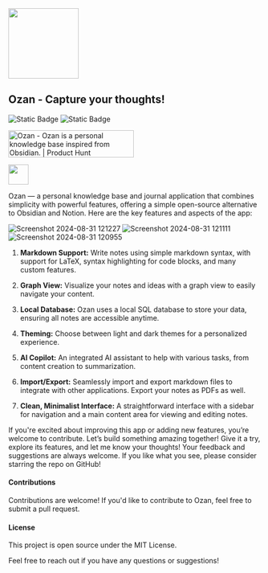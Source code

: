<img src="https://github.com/imrofayel/Ozan/assets/134688534/c246ede8-dee9-4bcb-a339-c4b57fca85f7" height="140" weight="140">

## Ozan - Capture your thoughts!

![Static Badge](https://shields.io/badge/Open%20Source-071e27) ![Static Badge](https://shields.io/badge/Windows-blue)

<a href="https://www.producthunt.com/posts/ozan?embed=true&utm_source=badge-featured&utm_medium=badge&utm_souce=badge-ozan" target="_blank"><img src="https://api.producthunt.com/widgets/embed-image/v1/featured.svg?post_id=485313&theme=light" alt="Ozan - Ozan&#0032;is&#0032;a&#0032;personal&#0032;knowledge&#0032;base&#0032;inspired&#0032;from&#0032;Obsidian&#0046; | Product Hunt" style="width: 250px; height: 54px;" width="250" height="54" /></a>

<a href="https://github.com/imrofayel/Ozan/releases/tag/Windows"><img src="https://github.com/user-attachments/assets/9c531f25-86ad-4400-95a0-cba58c69529f" height="40" weight="40"></a>

Ozan — a personal knowledge base and journal application that combines simplicity with powerful features, offering a simple open-source alternative to Obsidian and Notion. Here are the key features and aspects of the app:

![Screenshot 2024-08-31 121227](https://github.com/user-attachments/assets/59526d43-ba3c-4810-9393-360bc34a0a59)
![Screenshot 2024-08-31 121111](https://github.com/user-attachments/assets/0a1202d5-0c12-47d0-a0e4-c9d1488b333b)
![Screenshot 2024-08-31 120955](https://github.com/user-attachments/assets/a469c96d-c076-4b8c-8e75-3d1a434977be)

1. **Markdown Support:** Write notes using simple markdown syntax, with support for LaTeX, syntax highlighting for code blocks, and many custom features.

2. **Graph View:** Visualize your notes and ideas with a graph view to easily navigate your content.

3. **Local Database:** Ozan uses a local SQL database to store your data, ensuring all notes are accessible anytime.

4. **Theming:** Choose between light and dark themes for a personalized experience.

5. **AI Copilot:** An integrated AI assistant to help with various tasks, from content creation to summarization.

6. **Import/Export:** Seamlessly import and export markdown files to integrate with other applications. Export your notes as PDFs as well.

7. **Clean, Minimalist Interface:** A straightforward interface with a sidebar for navigation and a main content area for viewing and editing notes.

If you're excited about improving this app or adding new features, you’re welcome to contribute. Let’s build something amazing together! Give it a try, explore its features, and let me know your thoughts! Your feedback and suggestions are always welcome. If you like what you see, please consider starring the repo on GitHub!

#### Contributions

Contributions are welcome! If you'd like to contribute to Ozan, feel free to submit a pull request.

#### License

This project is open source under the MIT License.

Feel free to reach out if you have any questions or suggestions!
